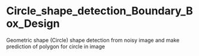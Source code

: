 # Circle_shape_detection_Boundary_Box_Design
Geometric shape (Circle) shape detection from noisy image and make prediction of polygon for circle in image
